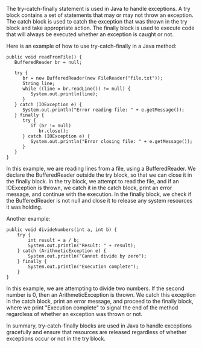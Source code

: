 The try-catch-finally statement is used in Java to handle exceptions. A try block contains a set of statements that may or may not throw an exception. The catch block is used to catch the exception that was thrown in the try block and take appropriate action. The finally block is used to execute code that will always be executed whether an exception is caught or not.

Here is an example of how to use try-catch-finally in a Java method:

```
public void readFromFile() {
   BufferedReader br = null;

   try {
      br = new BufferedReader(new FileReader("file.txt"));
      String line;
      while ((line = br.readLine()) != null) {
         System.out.println(line);
      }
   } catch (IOException e) {
      System.out.println("Error reading file: " + e.getMessage());
   } finally {
      try {
         if (br != null)
            br.close();
      } catch (IOException e) {
         System.out.println("Error closing file: " + e.getMessage());
      }
   }
}
```

In this example, we are reading lines from a file, using a BufferedReader. We declare the BufferedReader outside the try block, so that we can close it in the finally block. In the try block, we attempt to read the file, and if an IOException is thrown, we catch it in the catch block, print an error message, and continue with the execution. In the finally block, we check if the BufferedReader is not null and close it to release any system resources it was holding.

Another example:

```
public void divideNumbers(int a, int b) {
    try {
        int result = a / b;
        System.out.println("Result: " + result);
    } catch (ArithmeticException e) {
        System.out.println("Cannot divide by zero");
    } finally {
        System.out.println("Execution complete");
    }
}
```

In this example, we are attempting to divide two numbers. If the second number is 0, then an ArithmeticException is thrown. We catch this exception in the catch block, print an error message, and proceed to the finally block, where we print "Execution complete" to signal the end of the method regardless of whether an exception was thrown or not.

In summary, try-catch-finally blocks are used in Java to handle exceptions gracefully and ensure that resources are released regardless of whether exceptions occur or not in the try block.